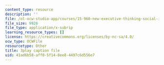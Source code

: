 ```yaml
---
content_type: resource
description: ''
file: /ol-ocw-studio-app/courses/15-960-new-executive-thinking-social-impact-technology-projects-fall-2017-spring-2018/41ad6b58aff05f148ee84497c6d556e7_EZCmSXZnT6Q.vtt
file_size: 9926
file_type: application/x-subrip
learning_resource_types: []
license: https://creativecommons.org/licenses/by-nc-sa/4.0/
ocw_type: OCWFile
resourcetype: Other
title: 3play caption file
uid: 41ad6b58-aff0-5f14-8ee8-4497c6d556e7
---
```


